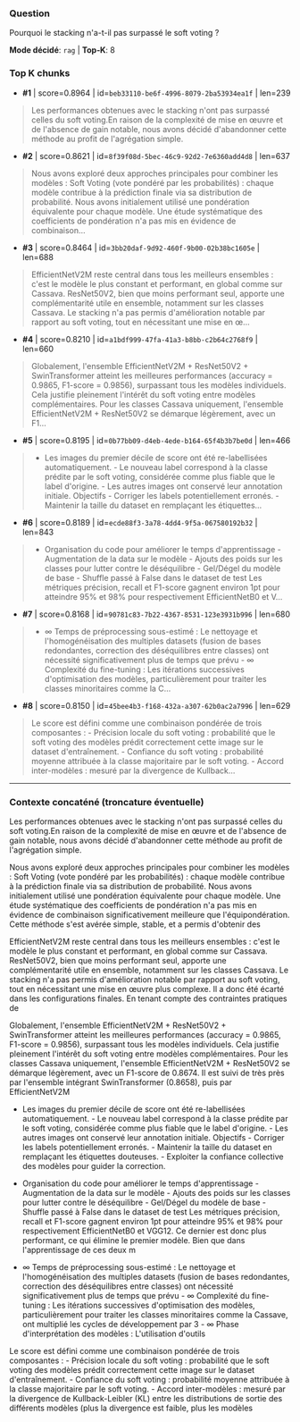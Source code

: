 ### Question
Pourquoi le stacking n'a-t-il pas surpassé le soft voting ?

**Mode décidé**: `rag`   |   **Top‑K**: 8

### Top K chunks
- **#1** | score=0.8964 | id=`beb33110-be6f-4996-8079-2ba53934ea1f` | len=239
  
> Les performances obtenues avec le stacking n'ont pas surpassé celles du soft voting.En raison de la complexité de mise en œuvre et de l'absence de gain notable, nous avons décidé d'abandonner cette méthode au profit de l'agrégation simple.

- **#2** | score=0.8621 | id=`8f39f08d-5bec-46c9-92d2-7e6360add4d8` | len=637
  
> Nous avons exploré deux approches principales pour combiner les modèles : Soft Voting (vote pondéré par les probabilités) : chaque modèle contribue à la prédiction finale via sa distribution de probabilité. Nous avons initialement utilisé une pondération équivalente pour chaque modèle. Une étude systématique des coefficients de pondération n'a pas mis en évidence de combinaison…

- **#3** | score=0.8464 | id=`3bb20daf-9d92-460f-9b00-02b38bc1605e` | len=688
  
> EfficientNetV2M reste central dans tous les meilleurs ensembles : c'est le modèle le plus constant et performant, en global comme sur Cassava. ResNet50V2, bien que moins performant seul, apporte une complémentarité utile en ensemble, notamment sur les classes Cassava. Le stacking n'a pas permis d'amélioration notable par rapport au soft voting, tout en nécessitant une mise en œ…

- **#4** | score=0.8210 | id=`a1bdf999-47fa-41a3-b8bb-c2b64c2768f9` | len=660
  
> Globalement, l'ensemble EfficientNetV2M + ResNet50V2 + SwinTransformer atteint les meilleures performances (accuracy = 0.9865, F1-score = 0.9856), surpassant tous les modèles individuels. Cela justifie pleinement l'intérêt du soft voting entre modèles complémentaires. Pour les classes Cassava uniquement, l'ensemble EfficientNetV2M + ResNet50V2 se démarque légèrement, avec un F1…

- **#5** | score=0.8195 | id=`0b77bb09-d4eb-4ede-b164-65f4b3b7be0d` | len=466
  
> - Les images du premier décile de score ont été re-labellisées automatiquement. - Le nouveau label correspond à la classe prédite par le soft voting, considérée comme plus fiable que le label d'origine. - Les autres images ont conservé leur annotation initiale. Objectifs - Corriger les labels potentiellement erronés. - Maintenir la taille du dataset en remplaçant les étiquettes…

- **#6** | score=0.8189 | id=`ecde88f3-3a78-4dd4-9f5a-067580192b32` | len=843
  
> - Organisation du code pour améliorer le temps d'apprentissage - Augmentation de la data sur le modèle - Ajouts des poids sur les classes pour lutter contre le déséquilibre - Gel/Dégel du modèle de base - Shuffle passé à False dans le dataset de test Les métriques précision, recall et F1-score gagnent environ 1pt pour atteindre 95% et 98% pour respectivement EfficientNetB0 et V…

- **#7** | score=0.8168 | id=`90781c83-7b22-4367-8531-123e3931b996` | len=680
  
> - ∞ Temps de préprocessing sous-estimé : Le nettoyage et l'homogénéisation des multiples datasets (fusion de bases redondantes, correction des déséquilibres entre classes) ont nécessité significativement plus de temps que prévu - ∞ Complexité du fine-tuning : Les itérations successives d'optimisation des modèles, particulièrement pour traiter les classes minoritaires comme la C…

- **#8** | score=0.8150 | id=`45bee4b3-f168-432a-a307-62b0ac2a7996` | len=629
  
> Le score est défini comme une combinaison pondérée de trois composantes : - Précision locale du soft voting : probabilité que le soft voting des modèles prédit correctement cette image sur le dataset d'entraînement. - Confiance du soft voting : probabilité moyenne attribuée à la classe majoritaire par le soft voting. - Accord inter-modèles : mesuré par la divergence de Kullback…


---
### Contexte concaténé (troncature éventuelle)

Les performances obtenues avec le stacking n'ont pas surpassé celles du soft voting.En raison de la complexité de mise en œuvre et de l'absence de gain notable, nous avons décidé d'abandonner cette méthode au profit de l'agrégation simple.

Nous avons exploré deux approches principales pour combiner les modèles : Soft Voting (vote pondéré par les probabilités) : chaque modèle contribue à la prédiction finale via sa distribution de probabilité. Nous avons initialement utilisé une pondération équivalente pour chaque modèle. Une étude systématique des coefficients de pondération n'a pas mis en évidence de combinaison significativement meilleure que l'équipondération. Cette méthode s'est avérée simple, stable, et a permis d'obtenir des

EfficientNetV2M reste central dans tous les meilleurs ensembles : c'est le modèle le plus constant et performant, en global comme sur Cassava. ResNet50V2, bien que moins performant seul, apporte une complémentarité utile en ensemble, notamment sur les classes Cassava. Le stacking n'a pas permis d'amélioration notable par rapport au soft voting, tout en nécessitant une mise en œuvre plus complexe. Il a donc été écarté dans les configurations finales. En tenant compte des contraintes pratiques de 

Globalement, l'ensemble EfficientNetV2M + ResNet50V2 + SwinTransformer atteint les meilleures performances (accuracy = 0.9865, F1-score = 0.9856), surpassant tous les modèles individuels. Cela justifie pleinement l'intérêt du soft voting entre modèles complémentaires. Pour les classes Cassava uniquement, l'ensemble EfficientNetV2M + ResNet50V2 se démarque légèrement, avec un F1-score de 0.8674. Il est suivi de très près par l'ensemble intégrant SwinTransformer (0.8658), puis par EfficientNetV2M 

- Les images du premier décile de score ont été re-labellisées automatiquement. - Le nouveau label correspond à la classe prédite par le soft voting, considérée comme plus fiable que le label d'origine. - Les autres images ont conservé leur annotation initiale. Objectifs - Corriger les labels potentiellement erronés. - Maintenir la taille du dataset en remplaçant les étiquettes douteuses. - Exploiter la confiance collective des modèles pour guider la correction.

- Organisation du code pour améliorer le temps d'apprentissage - Augmentation de la data sur le modèle - Ajouts des poids sur les classes pour lutter contre le déséquilibre - Gel/Dégel du modèle de base - Shuffle passé à False dans le dataset de test Les métriques précision, recall et F1-score gagnent environ 1pt pour atteindre 95% et 98% pour respectivement EfficientNetB0 et VGG12. Ce dernier est donc plus performant, ce qui élimine le premier modèle. Bien que dans l'apprentissage de ces deux m

- ∞ Temps de préprocessing sous-estimé : Le nettoyage et l'homogénéisation des multiples datasets (fusion de bases redondantes, correction des déséquilibres entre classes) ont nécessité significativement plus de temps que prévu - ∞ Complexité du fine-tuning : Les itérations successives d'optimisation des modèles, particulièrement pour traiter les classes minoritaires comme la Cassave, ont multiplié les cycles de développement par 3 - ∞ Phase d'interprétation des modèles : L'utilisation d'outils 

Le score est défini comme une combinaison pondérée de trois composantes : - Précision locale du soft voting : probabilité que le soft voting des modèles prédit correctement cette image sur le dataset d'entraînement. - Confiance du soft voting : probabilité moyenne attribuée à la classe majoritaire par le soft voting. - Accord inter-modèles : mesuré par la divergence de Kullback-Leibler (KL) entre les distributions de sortie des différents modèles (plus la divergence est faible, plus les modèles 